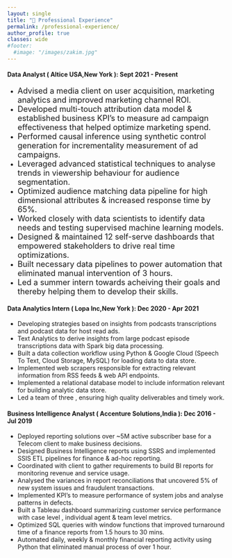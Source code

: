```yaml
---
layout: single
title: "🏢 Professional Experience"
permalink: /professional-experience/
author_profile: true
classes: wide
#footer:
  #image: "/images/zakim.jpg"
---
```

#### Data Analyst ( Altice USA,New York ): Sept 2021 - Present

- <font size="4">Advised a media client on user acquisition, marketing analytics and improved marketing channel ROI.<br></font>
- <font size="4">Developed multi-touch attribution data model & established business KPI’s to measure ad campaign effectiveness that helped optimize marketing spend.<br></font>
- <font size="4">Performed causal inference using synthetic control generation for incrementality measurement of ad campaigns.<br></font>
- <font size="4">Leveraged advanced statistical techniques to analyse trends in viewership behaviour for audience segmentation.<br></font>
- <font size="4">Optimized audience matching data pipeline for high dimensional attributes & increased response time by 65%.<br></font>
- <font size="4">Worked closely with data scientists to identify data needs and testing supervised machine learning models.<br></font>
- <font size="4">Designed & maintained 12 self-serve dashboards that empowered stakeholders to drive real time optimizations.<br></font>
- <font size="4">Built necessary data pipelines to power automation that eliminated manual intervention of 3 hours.<br></font>
- <font size="4">Led a summer intern towards acheiving their goals and thereby helping them to develop their skills.<br>
</font>

#### Data Analytics Intern ( Lopa Inc,New York ): Dec 2020 - Apr 2021
- Developing strategies based on insights from podcasts transcriptions and podcast data for host read ads.<br>
- Text Analytics to derive insights from large podcast episode transcriptions data with Spark big data processing.<br>
- Built a data collection workflow using Python & Google Cloud (Speech To Text, Cloud Storage, MySQL) for loading data to data store.<br>
- Implemented web scrapers responsible for extracting relevant information from RSS feeds & web API endpoints.<br>
- Implemented a relational database model to include information relevant for building analytic data store.<br>
- Led a team of three , ensuring high quality deliverables and timely work.<br>

#### Business Intelligence Analyst ( Accenture Solutions,India ): Dec 2016 - Jul 2019
- Deployed reporting solutions over ~5M active subscriber base for a Telecom client to make business decisions.<br>
- Designed Business Intelligence reports using SSRS and implemented SSIS ETL pipelines for finance & ad-hoc reporting.<br>
- Coordinated with client to gather requirements to build BI reports for monitoring revenue and service usage.<br>
- Analysed the variances in report reconciliations that uncovered 5% of new system issues and fraudulent transactions.<br>
- Implemented KPI’s to measure performance of system jobs and analyse patterns in defects.<br>
- Built a Tableau dashboard summarizing customer service performance with case level , individual agent & team level metrics.<br>
- Optimized SQL queries with window functions that improved turnaround time of a finance reports from 1.5 hours to 30 mins.<br>
- Automated daily, weekly & monthly financial reporting activity using Python that eliminated manual process of over 1 hour.<br>
